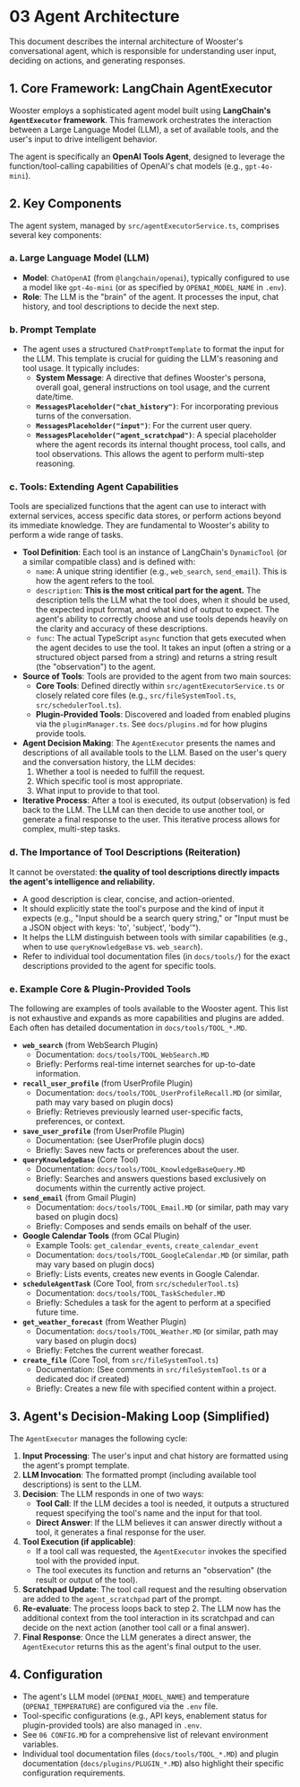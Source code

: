 # 03 Agent Architecture

This document describes the internal architecture of Wooster's conversational agent, which is responsible for understanding user input, deciding on actions, and generating responses.

## 1. Core Framework: LangChain AgentExecutor

Wooster employs a sophisticated agent model built using **LangChain's `AgentExecutor` framework**. This framework orchestrates the interaction between a Large Language Model (LLM), a set of available tools, and the user's input to drive intelligent behavior.

The agent is specifically an **OpenAI Tools Agent**, designed to leverage the function/tool-calling capabilities of OpenAI's chat models (e.g., `gpt-4o-mini`).

## 2. Key Components

The agent system, managed by `src/agentExecutorService.ts`, comprises several key components:

### a. Large Language Model (LLM)
- **Model**: `ChatOpenAI` (from `@langchain/openai`), typically configured to use a model like `gpt-4o-mini` (or as specified by `OPENAI_MODEL_NAME` in `.env`).
- **Role**: The LLM is the "brain" of the agent. It processes the input, chat history, and tool descriptions to decide the next step.

### b. Prompt Template
- The agent uses a structured `ChatPromptTemplate` to format the input for the LLM. This template is crucial for guiding the LLM's reasoning and tool usage. It typically includes:
    - **System Message**: A directive that defines Wooster's persona, overall goal, general instructions on tool usage, and the current date/time.
    - **`MessagesPlaceholder("chat_history")`**: For incorporating previous turns of the conversation.
    - **`MessagesPlaceholder("input")`**: For the current user query.
    - **`MessagesPlaceholder("agent_scratchpad")`**: A special placeholder where the agent records its internal thought process, tool calls, and tool observations. This allows the agent to perform multi-step reasoning.

### c. Tools: Extending Agent Capabilities
Tools are specialized functions that the agent can use to interact with external services, access specific data stores, or perform actions beyond its immediate knowledge. They are fundamental to Wooster's ability to perform a wide range of tasks.

- **Tool Definition**: Each tool is an instance of LangChain's `DynamicTool` (or a similar compatible class) and is defined with:
    - `name`: A unique string identifier (e.g., `web_search`, `send_email`). This is how the agent refers to the tool.
    - `description`: **This is the most critical part for the agent.** The description tells the LLM what the tool does, when it should be used, the expected input format, and what kind of output to expect. The agent's ability to correctly choose and use tools depends heavily on the clarity and accuracy of these descriptions.
    - `func`: The actual TypeScript `async` function that gets executed when the agent decides to use the tool. It takes an input (often a string or a structured object parsed from a string) and returns a string result (the "observation") to the agent.
- **Source of Tools**: Tools are provided to the agent from two main sources:
    - **Core Tools**: Defined directly within `src/agentExecutorService.ts` or closely related core files (e.g., `src/fileSystemTool.ts`, `src/schedulerTool.ts`).
    - **Plugin-Provided Tools**: Discovered and loaded from enabled plugins via the `pluginManager.ts`. See `docs/plugins.md` for how plugins provide tools.
- **Agent Decision Making**: The `AgentExecutor` presents the names and descriptions of all available tools to the LLM. Based on the user's query and the conversation history, the LLM decides:
    1.  Whether a tool is needed to fulfill the request.
    2.  Which specific tool is most appropriate.
    3.  What input to provide to that tool.
- **Iterative Process**: After a tool is executed, its output (observation) is fed back to the LLM. The LLM can then decide to use another tool, or generate a final response to the user. This iterative process allows for complex, multi-step tasks.

### d. The Importance of Tool Descriptions (Reiteration)
It cannot be overstated: **the quality of tool descriptions directly impacts the agent's intelligence and reliability.**
- A good description is clear, concise, and action-oriented.
- It should explicitly state the tool's purpose and the kind of input it expects (e.g., "Input should be a search query string," or "Input must be a JSON object with keys: 'to', 'subject', 'body'").
- It helps the LLM distinguish between tools with similar capabilities (e.g., when to use `queryKnowledgeBase` vs. `web_search`).
- Refer to individual tool documentation files (in `docs/tools/`) for the exact descriptions provided to the agent for specific tools.

### e. Example Core & Plugin-Provided Tools
The following are examples of tools available to the Wooster agent. This list is not exhaustive and expands as more capabilities and plugins are added. Each often has detailed documentation in `docs/tools/TOOL_*.MD`.

- **`web_search`** (from WebSearch Plugin)
    - Documentation: `docs/tools/TOOL_WebSearch.MD`
    - Briefly: Performs real-time internet searches for up-to-date information.
- **`recall_user_profile`** (from UserProfile Plugin)
    - Documentation: `docs/tools/TOOL_UserProfileRecall.MD` (or similar, path may vary based on plugin docs)
    - Briefly: Retrieves previously learned user-specific facts, preferences, or context.
- **`save_user_profile`** (from UserProfile Plugin)
    - Documentation: (see UserProfile plugin docs)
    - Briefly: Saves new facts or preferences about the user.
- **`queryKnowledgeBase`** (Core Tool)
    - Documentation: `docs/tools/TOOL_KnowledgeBaseQuery.MD`
    - Briefly: Searches and answers questions based exclusively on documents within the currently active project.
- **`send_email`** (from Gmail Plugin)
    - Documentation: `docs/tools/TOOL_Email.MD` (or similar, path may vary based on plugin docs)
    - Briefly: Composes and sends emails on behalf of the user.
- **Google Calendar Tools** (from GCal Plugin)
    - Example Tools: `get_calendar_events`, `create_calendar_event`
    - Documentation: `docs/tools/TOOL_GoogleCalendar.MD` (or similar, path may vary based on plugin docs)
    - Briefly: Lists events, creates new events in Google Calendar.
- **`scheduleAgentTask`** (Core Tool, from `src/schedulerTool.ts`)
    - Documentation: `docs/tools/TOOL_TaskScheduler.MD`
    - Briefly: Schedules a task for the agent to perform at a specified future time.
- **`get_weather_forecast`** (from Weather Plugin)
    - Documentation: `docs/tools/TOOL_Weather.MD` (or similar, path may vary based on plugin docs)
    - Briefly: Fetches the current weather forecast.
- **`create_file`** (Core Tool, from `src/fileSystemTool.ts`)
    - Documentation: (See comments in `src/fileSystemTool.ts` or a dedicated doc if created)
    - Briefly: Creates a new file with specified content within a project.

## 3. Agent's Decision-Making Loop (Simplified)

The `AgentExecutor` manages the following cycle:

1.  **Input Processing**: The user's input and chat history are formatted using the agent's prompt template.
2.  **LLM Invocation**: The formatted prompt (including available tool descriptions) is sent to the LLM.
3.  **Decision**: The LLM responds in one of two ways:
    *   **Tool Call**: If the LLM decides a tool is needed, it outputs a structured request specifying the tool's name and the input for that tool.
    *   **Direct Answer**: If the LLM believes it can answer directly without a tool, it generates a final response for the user.
4.  **Tool Execution (if applicable)**:
    *   If a tool call was requested, the `AgentExecutor` invokes the specified tool with the provided input.
    *   The tool executes its function and returns an "observation" (the result or output of the tool).
5.  **Scratchpad Update**: The tool call request and the resulting observation are added to the `agent_scratchpad` part of the prompt.
6.  **Re-evaluate**: The process loops back to step 2. The LLM now has the additional context from the tool interaction in its scratchpad and can decide on the next action (another tool call or a final answer).
7.  **Final Response**: Once the LLM generates a direct answer, the `AgentExecutor` returns this as the agent's final output to the user.

## 4. Configuration

- The agent's LLM model (`OPENAI_MODEL_NAME`) and temperature (`OPENAI_TEMPERATURE`) are configured via the `.env` file.
- Tool-specific configurations (e.g., API keys, enablement status for plugin-provided tools) are also managed in `.env`.
- See `06 CONFIG.MD` for a comprehensive list of relevant environment variables.
- Individual tool documentation files (`docs/tools/TOOL_*.MD`) and plugin documentation (`docs/plugins/PLUGIN_*.MD`) also highlight their specific configuration requirements. 